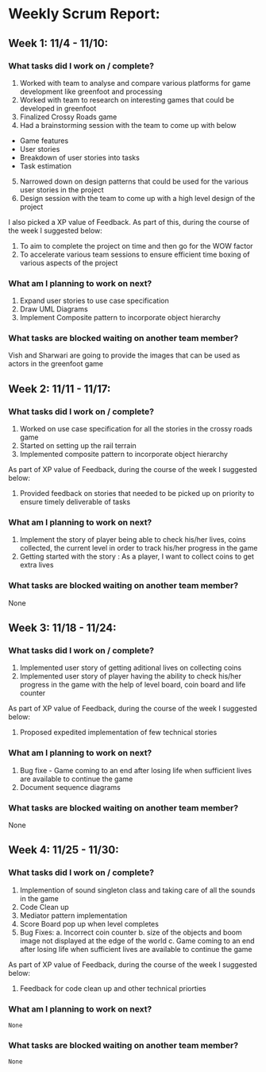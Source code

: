 # Weekly Scrum Report:

## Week 1: 11/4 - 11/10:

### What tasks did I work on / complete?
1. Worked with team to analyse and compare various platforms for game development like greenfoot and processing
2. Worked with team to research on interesting games that could be developed in greenfoot
3. Finalized Crossy Roads game 
4. Had a brainstorming session with the team to come up with below
* Game features 
* User stories  
* Breakdown of user stories into tasks
* Task estimation
5. Narrowed down on design patterns that could be used for the various user stories in the project
6. Design session with the team to come up with a high level design of the project

I also picked a XP value of Feedback. As part of this, during the course of the week I suggested below:
1. To aim to complete the project on time and then go for the WOW factor
2. To accelerate various team sessions to ensure efficient time boxing of various aspects of the project

### What am I planning to work on next?
1. Expand user stories to use case specification
2. Draw UML Diagrams 
3. Implement Composite pattern to incorporate object hierarchy


### What tasks are blocked waiting on another team member?
Vish and Sharwari are going to provide the images that can be used as actors in the greenfoot game


## Week 2: 11/11 - 11/17:

### What tasks did I work on / complete?

1. Worked on use case specification for all the stories in the crossy roads game
2. Started on setting up the rail terrain
3. Implemented composite pattern to incorporate object hierarchy

As part of XP value of Feedback, during the course of the week I suggested below:
1. Provided feedback on stories that needed to be picked up on priority to ensure timely deliverable of tasks

### What am I planning to work on next?
1. Implement the story of player being able to check his/her lives, coins collected, the current level in order to track his/her progress in the game
2. Getting started with the story : As a player, I want to collect coins to get extra lives


### What tasks are blocked waiting on another team member?
None

## Week 3: 11/18 - 11/24:

### What tasks did I work on / complete?

1. Implemented user story of getting aditional lives on collecting coins
2. Implemented user story of player having the ability to check his/her progress in the game with the help of level board, coin board and life counter

As part of XP value of Feedback, during the course of the week I suggested below:
1. Proposed expedited implementation of few technical stories

### What am I planning to work on next?
1. Bug fixe - Game coming to an end after losing life when sufficient lives are available to continue the game
2. Document sequence diagrams 


### What tasks are blocked waiting on another team member?
None

## Week 4: 11/25 - 11/30:
### What tasks did I work on / complete?

1. Implemention of sound singleton class and taking care of all the sounds in the game
2. Code Clean up
3. Mediator pattern implementation
4. Score Board pop up when level completes
5. Bug Fixes:
    a. Incorrect coin counter
    b. size of the objects and boom image not displayed at the edge of the world
    c. Game coming to an end after losing life when sufficient lives are available to continue the game


As part of XP value of Feedback, during the course of the week I suggested below:
1. Feedback for code clean up and other technical priorties

### What am I planning to work on next?
    None

### What tasks are blocked waiting on another team member?
    None
